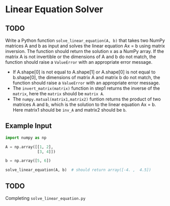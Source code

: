 # Linear Equation Solver

## TODO

Write a Python function `solve_linear_equation(A, b)` that takes two NumPy matrices A and b as input and solves the linear equation Ax = b using matrix inversion. The function should return the solution x as a NumPy array. If the matrix A is not invertible or the dimensions of A and b do not match, the function should raise a `ValueError` with an appropriate error message.

- If A.shape[0] is not equal to A.shape[1] or A.shape[0] is not equal to b.shape[0], the dimensions of matrix A and matrix b do not match, the function should raise a `ValueError` with an appropriate error message.
- The `invert_matrix(matrix)` function in step1 returns the inverse of the `matrix`, here the `matrix` should be `matrix A`.
- The `numpy.matual(matrix1,matrix2)` funtion returns the product of two matrices A and b, which is the solution to the linear equation Ax = b. Here matrix1 should be `inv_A` and matrix2 should be `b`.

## Example Input

```python
import numpy as np

A = np.array([[1, 2],
              [3, 4]])

b = np.array([5, 6])

solve_linear_equation(A, b)  # should return array([-4. ,  4.5])
```

## TODO

Completing `solve_linear_equation.py`
